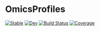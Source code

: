 # OmicsProfiles

[![Stable](https://img.shields.io/badge/docs-stable-blue.svg)](https://yuehhua.github.io/OmicsProfiles.jl/stable/)
[![Dev](https://img.shields.io/badge/docs-dev-blue.svg)](https://yuehhua.github.io/OmicsProfiles.jl/dev/)
[![Build Status](https://github.com/yuehhua/OmicsProfiles.jl/actions/workflows/CI.yml/badge.svg?branch=main)](https://github.com/yuehhua/OmicsProfiles.jl/actions/workflows/CI.yml?query=branch%3Amain)
[![Coverage](https://codecov.io/gh/yuehhua/OmicsProfiles.jl/branch/main/graph/badge.svg)](https://codecov.io/gh/yuehhua/OmicsProfiles.jl)
